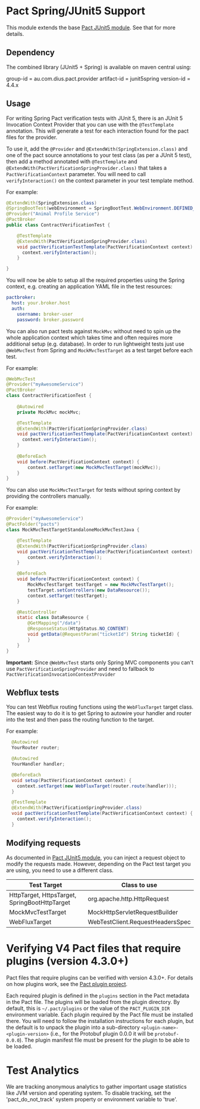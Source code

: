 # Pact Spring/JUnit5 Support

This module extends the base [Pact JUnit5 module](/provider/junit5/README.md). See that for more details.

## Dependency
The combined library (JUnit5 + Spring) is available on maven central using:

group-id = au.com.dius.pact.provider
artifact-id = junit5spring
version-id = 4.4.x

## Usage
For writing Spring Pact verification tests with JUnit 5, there is an JUnit 5 Invocation Context Provider that you can use with 
the `@TestTemplate` annotation. This will generate a test for each interaction found for the pact files for the provider.

To use it, add the `@Provider` and `@ExtendWith(SpringExtension.class)` and one of the pact source annotations to your test class (as per a JUnit 5 test), then
add a method annotated with `@TestTemplate` and `@ExtendWith(PactVerificationSpringProvider.class)` that
takes a `PactVerificationContext` parameter. You will need to call `verifyInteraction()` on the context parameter in
your test template method.

For example:

```java
@ExtendWith(SpringExtension.class)
@SpringBootTest(webEnvironment = SpringBootTest.WebEnvironment.DEFINED_PORT)
@Provider("Animal Profile Service")
@PactBroker
public class ContractVerificationTest {

    @TestTemplate
    @ExtendWith(PactVerificationSpringProvider.class)
    void pactVerificationTestTemplate(PactVerificationContext context) {
      context.verifyInteraction();
    }

}
```

You will now be able to setup all the required properties using the Spring context, e.g. creating an application
YAML file in the test resources:

```yaml
pactbroker:
  host: your.broker.host
  auth:
    username: broker-user
    password: broker.password
```

You can also run pact tests against `MockMvc` without need to spin up the whole application context which takes time 
and often requires more additional setup (e.g. database). In order to run lightweight tests just use `@WebMvcTest` 
from Spring and `MockMvcTestTarget` as a test target before each test. 

For example:
```java
@WebMvcTest
@Provider("myAwesomeService")
@PactBroker
class ContractVerificationTest {
    
    @Autowired
    private MockMvc mockMvc;

    @TestTemplate
    @ExtendWith(PactVerificationSpringProvider.class)
    void pactVerificationTestTemplate(PactVerificationContext context) {
      context.verifyInteraction();
    }
    
    @BeforeEach
    void before(PactVerificationContext context) {
        context.setTarget(new MockMvcTestTarget(mockMvc));
    }
}
```

You can also use `MockMvcTestTarget` for tests without spring context by providing the controllers manually. 

For example:
```java
@Provider("myAwesomeService")
@PactFolder("pacts")
class MockMvcTestTargetStandaloneMockMvcTestJava {

    @TestTemplate
    @ExtendWith(PactVerificationSpringProvider.class)
    void pactVerificationTestTemplate(PactVerificationContext context) {
        context.verifyInteraction();
    }

    @BeforeEach
    void before(PactVerificationContext context) {
        MockMvcTestTarget testTarget = new MockMvcTestTarget();
        testTarget.setControllers(new DataResource());
        context.setTarget(testTarget);
    }

    @RestController
    static class DataResource {
        @GetMapping("/data")
        @ResponseStatus(HttpStatus.NO_CONTENT)
        void getData(@RequestParam("ticketId") String ticketId) {
        }
    }
}
```

**Important:** Since `@WebMvcTest` starts only Spring MVC components you can't use `PactVerificationSpringProvider` 
and need to fallback to `PactVerificationInvocationContextProvider`

## Webflux tests

You can test Webflux routing functions using the `WebFluxTarget` target class. The easiest way to do it is to get Spring to
autowire your handler and router into the test and then pass the routing function to the target.

For example:

```java
  @Autowired
  YourRouter router;

  @Autowired
  YourHandler handler;

  @BeforeEach
  void setup(PactVerificationContext context) {
    context.setTarget(new WebFluxTarget(router.route(handler)));
  }

  @TestTemplate
  @ExtendWith(PactVerificationSpringProvider.class)
  void pactVerificationTestTemplate(PactVerificationContext context) {
    context.verifyInteraction();
  }
```

## Modifying requests

As documented in [Pact JUnit5 module](/provider/junit5/README.md#modifying-the-requests-before-they-are-sent), you can
inject a request object to modify the requests made. However, depending on the Pact test target you are using,
you need to use a different class.

| Test Target | Class to use |
|-------------|--------------|
| HttpTarget, HttpsTarget, SpringBootHttpTarget | org.apache.http.HttpRequest |
| MockMvcTestTarget | MockHttpServletRequestBuilder |
| WebFluxTarget | WebTestClient.RequestHeadersSpec |


# Verifying V4 Pact files that require plugins (version 4.3.0+)

Pact files that require plugins can be verified with version 4.3.0+. For details on how plugins work, see the
[Pact plugin project](https://github.com/pact-foundation/pact-plugins).

Each required plugin is defined in the `plugins` section in the Pact metadata in the Pact file. The plugins will be
loaded from the plugin directory. By default, this is `~/.pact/plugins` or the value of the `PACT_PLUGIN_DIR` environment
variable. Each plugin required by the Pact file must be installed there. You will need to follow the installation
instructions for each plugin, but the default is to unpack the plugin into a sub-directory `<plugin-name>-<plugin-version>`
(i.e., for the Protobuf plugin 0.0.0 it will be `protobuf-0.0.0`). The plugin manifest file must be present for the
plugin to be able to be loaded.

# Test Analytics

We are tracking anonymous analytics to gather important usage statistics like JVM version
and operating system. To disable tracking, set the 'pact_do_not_track' system property or environment
variable to 'true'.
